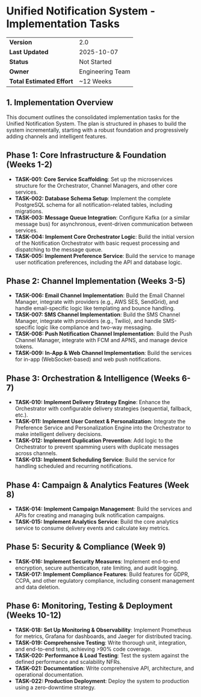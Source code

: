 # Unified Notification System - Implementation Tasks

| | |
|---|---|
| **Version** | 2.0 |
| **Last Updated** | 2025-10-07 |
| **Status** | Not Started |
| **Owner** | Engineering Team |
| **Total Estimated Effort** | ~12 Weeks |

## 1. Implementation Overview
This document outlines the consolidated implementation tasks for the Unified Notification System. The plan is structured in phases to build the system incrementally, starting with a robust foundation and progressively adding channels and intelligent features.

## Phase 1: Core Infrastructure & Foundation (Weeks 1-2)
- **TASK-001: Core Service Scaffolding**: Set up the microservices structure for the Orchestrator, Channel Managers, and other core services.
- **TASK-002: Database Schema Setup**: Implement the complete PostgreSQL schema for all notification-related tables, including migrations.
- **TASK-003: Message Queue Integration**: Configure Kafka (or a similar message bus) for asynchronous, event-driven communication between services.
- **TASK-004: Implement Core Orchestrator Logic**: Build the initial version of the Notification Orchestrator with basic request processing and dispatching to the message queue.
- **TASK-005: Implement Preference Service**: Build the service to manage user notification preferences, including the API and database logic.

## Phase 2: Channel Implementation (Weeks 3-5)
- **TASK-006: Email Channel Implementation**: Build the Email Channel Manager, integrate with providers (e.g., AWS SES, SendGrid), and handle email-specific logic like templating and bounce handling.
- **TASK-007: SMS Channel Implementation**: Build the SMS Channel Manager, integrate with providers (e.g., Twilio), and handle SMS-specific logic like compliance and two-way messaging.
- **TASK-008: Push Notification Channel Implementation**: Build the Push Channel Manager, integrate with FCM and APNS, and manage device tokens.
- **TASK-009: In-App & Web Channel Implementation**: Build the services for in-app (WebSocket-based) and web push notifications.

## Phase 3: Orchestration & Intelligence (Weeks 6-7)
- **TASK-010: Implement Delivery Strategy Engine**: Enhance the Orchestrator with configurable delivery strategies (sequential, fallback, etc.).
- **TASK-011: Implement User Context & Personalization**: Integrate the Preference Service and Personalization Engine into the Orchestrator to make intelligent delivery decisions.
- **TASK-012: Implement Duplication Prevention**: Add logic to the Orchestrator to prevent spamming users with duplicate messages across channels.
- **TASK-013: Implement Scheduling Service**: Build the service for handling scheduled and recurring notifications.

## Phase 4: Campaign & Analytics Features (Week 8)
- **TASK-014: Implement Campaign Management**: Build the services and APIs for creating and managing bulk notification campaigns.
- **TASK-015: Implement Analytics Service**: Build the core analytics service to consume delivery events and calculate key metrics.

## Phase 5: Security & Compliance (Week 9)
- **TASK-016: Implement Security Measures**: Implement end-to-end encryption, secure authentication, rate limiting, and audit logging.
- **TASK-017: Implement Compliance Features**: Build features for GDPR, CCPA, and other regulatory compliance, including consent management and data deletion.

## Phase 6: Monitoring, Testing & Deployment (Weeks 10-12)
- **TASK-018: Set Up Monitoring & Observability**: Implement Prometheus for metrics, Grafana for dashboards, and Jaeger for distributed tracing.
- **TASK-019: Comprehensive Testing**: Write thorough unit, integration, and end-to-end tests, achieving >90% code coverage.
- **TASK-020: Performance & Load Testing**: Test the system against the defined performance and scalability NFRs.
- **TASK-021: Documentation**: Write comprehensive API, architecture, and operational documentation.
- **TASK-022: Production Deployment**: Deploy the system to production using a zero-downtime strategy.
